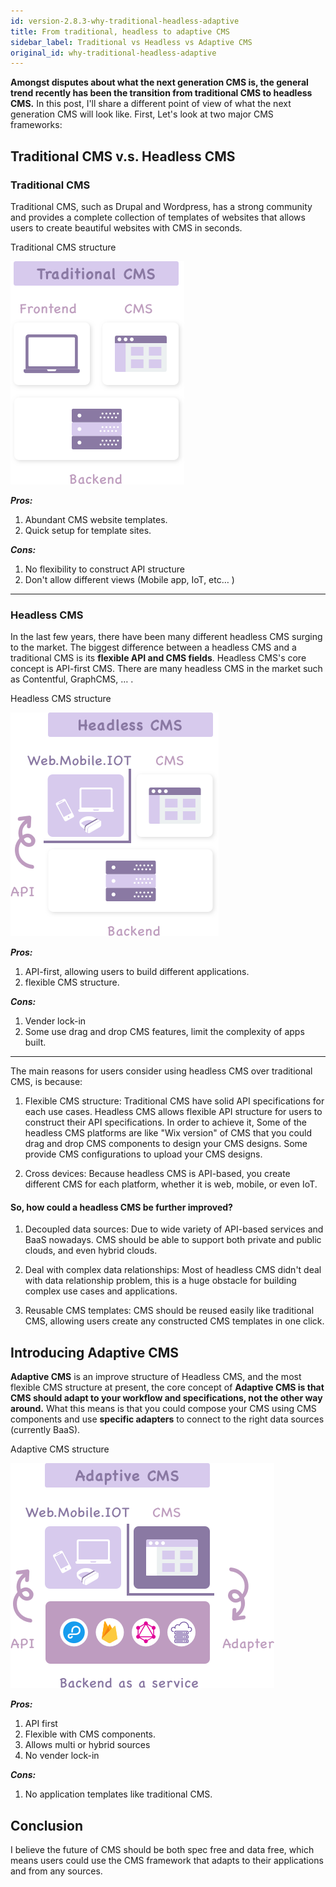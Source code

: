```yaml
---
id: version-2.8.3-why-traditional-headless-adaptive
title: From traditional, headless to adaptive CMS
sidebar_label: Traditional vs Headless vs Adaptive CMS
original_id: why-traditional-headless-adaptive
---
```


**Amongst disputes about what the next generation CMS is, the general trend recently has been the transition from traditional CMS to headless CMS.** In this post, I'll share a different point of view of what the next generation CMS will look like.
First, Let's look at two major CMS frameworks:

## Traditional CMS v.s. Headless CMS
### Traditional CMS
Traditional CMS, such as Drupal and Wordpress, has a strong community and provides a complete collection of templates of websites that allows users to create beautiful websites with CMS in seconds.

Traditional CMS structure

![overview](/docs/assets/traditionalcms.png)

***Pros:***
1. Abundant CMS website templates.
2. Quick setup for template sites.

***Cons:***
1. No flexibility to construct API structure
2. Don't allow different views (Mobile app, IoT, etc… )

------

### Headless CMS
In the last few years, there have been many different headless CMS surging to the market. The biggest difference between a headless CMS and a traditional CMS is its **flexible API and CMS fields**. Headless CMS's core concept is API-first CMS. There are many headless CMS in the market such as Contentful, GraphCMS, … .

Headless CMS structure

![overview](/docs/assets/headlesscms.png)

***Pros:***
1. API-first, allowing users to build different applications.
2. flexible CMS structure.

***Cons:***
1. Vender lock-in
2. Some use drag and drop CMS features, limit the complexity of apps built.

-----

The main reasons for users consider using headless CMS over traditional CMS, is because:

1. Flexible CMS structure:
Traditional CMS have solid API specifications for each use cases. Headless CMS allows flexible API structure for users to construct their API specifications. In order to achieve it, Some of the headless CMS platforms are like "Wix version" of CMS that you could drag and drop CMS components to design your CMS designs. Some provide CMS configurations to upload your CMS designs.

2. Cross devices:
Because headless CMS is API-based, you create different CMS for each platform, whether it is web, mobile, or even IoT.

#### So, how could a headless CMS be further improved?

1. Decoupled data sources:
Due to wide variety of API-based services and BaaS nowadays. CMS should be able to support both private and public clouds, and even hybrid clouds.

2. Deal with complex data relationships:
Most of headless CMS didn't deal with data relationship problem, this is a huge obstacle for building complex use cases and applications.

3. Reusable CMS templates:
CMS should be reused easily like traditional CMS, allowing users create any constructed CMS templates in one click.

## Introducing Adaptive CMS
**Adaptive CMS** is an improve structure of Headless CMS, and the most flexible CMS structure at present, the core concept of **Adaptive CMS is that CMS should adapt to your workflow and specifications, not the other way around.** What this means is that you could compose your CMS using CMS components and use **specific adapters** to connect to the right data sources (currently BaaS).

Adaptive CMS structure

![overview](/docs/assets/adaptivecms.png)

***Pros:***
1. API first
2. Flexible with CMS components.
3. Allows multi or hybrid sources
4. No vender lock-in

***Cons:***
1. No application templates like traditional CMS.

## Conclusion
I believe the future of CMS should be both spec free and data free, which means users could use the CMS framework that adapts to their applications and from any sources.